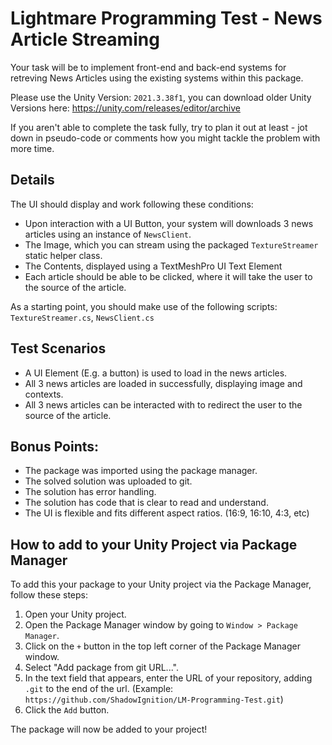 # Lightmare Programming Test - News Article Streaming
Your task will be to implement front-end and back-end systems for retreving News Articles using the existing systems within this package.

Please use the Unity Version: `2021.3.38f1`, you can download older Unity Versions here: https://unity.com/releases/editor/archive

If you aren't able to complete the task fully, try to plan it out at least - jot down in pseudo-code or comments how you might tackle the problem with more time.

## Details

The UI should display and work following these conditions:
- Upon interaction with a UI Button, your system will downloads 3 news articles using an instance of `NewsClient`.
- The Image, which you can stream using the packaged `TextureStreamer` static helper class.
- The Contents, displayed using a TextMeshPro UI Text Element
- Each article should be able to be clicked, where it will take the user to the source of the article.

As a starting point, you should make use of the following scripts: `TextureStreamer.cs`, `NewsClient.cs`

## Test Scenarios
- A UI Element (E.g. a button) is used to load in the news articles.
- All 3 news articles are loaded in successfully, displaying image and contexts.
- All 3 news articles can be interacted with to redirect the user to the source of the article.

## Bonus Points:
- The package was imported using the package manager.
- The solved solution was uploaded to git.
- The solution has error handling.
- The solution has code that is clear to read and understand.
- The UI is flexible and fits different aspect ratios. (16:9, 16:10, 4:3, etc)

## How to add to your Unity Project via Package Manager

To add this your package to your Unity project via the Package Manager, follow these steps:

1. Open your Unity project.
2. Open the Package Manager window by going to `Window > Package Manager`.
3. Click on the `+` button in the top left corner of the Package Manager window.
4. Select "Add package from git URL...".
5. In the text field that appears, enter the URL of your repository, adding `.git` to the end of the url. (Example: `https://github.com/ShadowIgnition/LM-Programming-Test.git`)
6. Click the `Add` button.

The package will now be added to your project!
